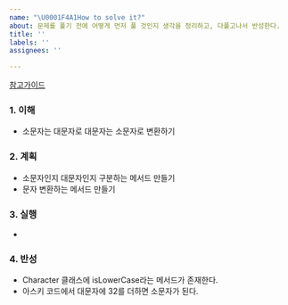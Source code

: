```yaml
---
name: "\U0001F4A1How to solve it?"
about: 문제를 풀기 전에 어떻게 먼저 풀 것인지 생각을 정리하고, 다풀고나서 반성한다.
title: ''
labels: ''
assignees: ''

---
```


[참고가이드](https://megaptera.notion.site/6-5f9b4105eb0748fd8f8baa631d92d6ea)

### 1. 이해
- 소문자는 대문자로 대문자는 소문자로 변환하기

### 2. 계획
- 소문자인지 대문자인지 구분하는 메서드 만들기
- 문자 변환하는 메서드 만들기

### 3. 실행
- 

### 4. 반성
- Character 클래스에 isLowerCase라는 메서드가 존재한다.
- 아스키 코드에서 대문자에 32를 더하면 소문자가 된다.
